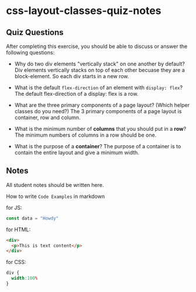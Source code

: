# css-layout-classes-quiz-notes

## Quiz Questions

After completing this exercise, you should be able to discuss or answer the following questions:

- Why do two div elements "vertically stack" on one another by default?
Div elements vertically stacks on top of each other becuase they are a block-element. So each div starts in a new row.

- What is the default `flex-direction` of an element with `display: flex`?
The default flex-direction of a display: flex is a row.

- What are the three primary components of a page layout? (Which helper classes do you need?)
The 3 primary components of a page layout is container, row and column.

- What is the minimum number of **columns** that you should put in a **row**?
The minimum numbers of columns in a row should be one.

- What is the purpose of a **container**?
The purpose of a container is to contain the entire layout and give a minimum width.


## Notes

All student notes should be written here.


How to write `Code Examples` in markdown

for JS:
```javascript
const data = "Howdy"
```

for HTML:
```html
<div>
  <p>This is text content</p>
</div>
```

for CSS:
```css
div {
  width:100%
}
```
